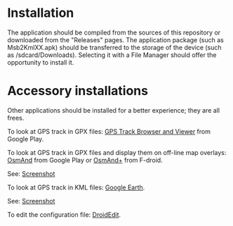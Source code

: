 # Installation
The application should be compiled from the sources of this
repository or downloaded from the "Releases" pages.
The application package (such as Msb2KmlXX.apk) should be transferred 
to the storage of the device (such as /sdcard/Downloads). Selecting it
with a File Manager should offer the opportunity to install it.

# Accessory installations
Other applications should be installed for a better experience;
they are all frees.

To look at GPS track in GPX files: 
[GPS Track Browser and Viewer](https://play.google.com/store/apps/details?id=com.qbedded.TrackBrowser)
from Google Play.

To look at GPS track in GPX files and display them on off-line
map overlays: [OsmAnd](https://play.google.com/store/apps/details?id=net.osmand)
from Google Play or [OsmAnd+](https://f-droid.org/repository/browse/?fdfilter=osmand&fdid=net.osmand.plus)
from F-droid.

See: [Screenshot](Gallery/Screenshot_2017-11-22-15-32-43.jpg)

To look at GPS track in KML files: [Google Earth](https://play.google.com/store/apps/details?id=com.google.earth).

See: [Screenshot](Gallery/Screenshot_2017-11-22-15-49-49.jpg)

To edit the configuration file: [DroidEdit](https://play.google.com/store/apps/details?id=com.aor.droidedit).

